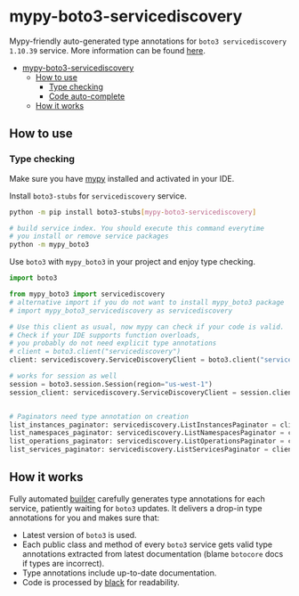 # mypy-boto3-servicediscovery

Mypy-friendly auto-generated type annotations for `boto3 servicediscovery 1.10.39` service.
More information can be found [here](https://github.com/vemel/mypy_boto3).

- [mypy-boto3-servicediscovery](#mypy-boto3-servicediscovery)
  - [How to use](#how-to-use)
    - [Type checking](#type-checking)
    - [Code auto-complete](#code-auto-complete)
  - [How it works](#how-it-works)

## How to use

### Type checking

Make sure you have [mypy](https://github.com/python/mypy) installed and activated in your IDE.

Install `boto3-stubs` for `servicediscovery` service.

```bash
python -m pip install boto3-stubs[mypy-boto3-servicediscovery]

# build service index. You should execute this command everytime
# you install or remove service packages
python -m mypy_boto3
```

Use `boto3` with `mypy_boto3` in your project and enjoy type checking.

```python
import boto3

from mypy_boto3 import servicediscovery
# alternative import if you do not want to install mypy_boto3 package
# import mypy_boto3_servicediscovery as servicediscovery

# Use this client as usual, now mypy can check if your code is valid.
# Check if your IDE supports function overloads,
# you probably do not need explicit type annotations
# client = boto3.client("servicediscovery")
client: servicediscovery.ServiceDiscoveryClient = boto3.client("servicediscovery")

# works for session as well
session = boto3.session.Session(region="us-west-1")
session_client: servicediscovery.ServiceDiscoveryClient = session.client("servicediscovery")


# Paginators need type annotation on creation
list_instances_paginator: servicediscovery.ListInstancesPaginator = client.get_paginator("list_instances")
list_namespaces_paginator: servicediscovery.ListNamespacesPaginator = client.get_paginator("list_namespaces")
list_operations_paginator: servicediscovery.ListOperationsPaginator = client.get_paginator("list_operations")
list_services_paginator: servicediscovery.ListServicesPaginator = client.get_paginator("list_services")
```

## How it works

Fully automated [builder](https://github.com/vemel/mypy_boto3) carefully generates
type annotations for each service, patiently waiting for `boto3` updates. It delivers
a drop-in type annotations for you and makes sure that:

- Latest version of `boto3` is used.
- Each public class and method of every `boto3` service gets valid type annotations
  extracted from latest documentation (blame `botocore` docs if types are incorrect).
- Type annotations include up-to-date documentation.
- Code is processed by [black](https://github.com/psf/black) for readability.